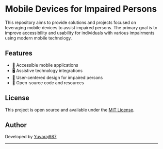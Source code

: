 # Mobile Devices for Impaired Persons

This repository aims to provide solutions and projects focused on leveraging mobile devices to assist impaired persons. The primary goal is to improve accessibility and usability for individuals with various impairments using modern mobile technology.

## Features

- 📱 Accessible mobile applications
- 🖥️ Assistive technology integrations
- 🎨 User-centered design for impaired persons
- 📁 Open-source code and resources

## License

This project is open source and available under the [MIT License](LICENSE).

## Author

Developed by [Yuvaraj987](https://github.com/Yuvaraj987)

---

